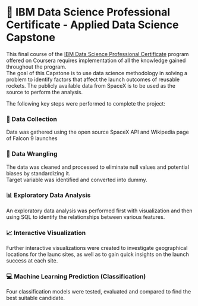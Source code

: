 # :rocket: IBM Data Science Professional Certificate - Applied Data Science Capstone
This final course of the [IBM Data Science Professional Certificate](https://www.coursera.org/professional-certificates/ibm-data-science) program offered on Coursera requires implementation of all the knowledge gained throughout the program.\
The goal of this Capstone is to use data science methodology in solving a problem to identify factors that affect the launch outcomes of reusable rockets. The publicly available data from SpaceX is to be used as the source to perform the analysis.

The following key steps were performed to complete the project:
### :page_with_curl: Data Collection
Data was gathered using the open source SpaceX API and Wikipedia page of Falcon 9 launches
### :twisted_rightwards_arrows: Data Wrangling
The data was cleaned and processed to eliminate null values and potential biases by standardizing it.\
Target variable was identified and converted into dummy.
### :bar_chart: Exploratory Data Analysis
An exploratory data analysis was performed first with visualization and then using SQL to identify the relationships between various features.
### :chart_with_upwards_trend: Interactive Visualization
Further interactive visualizations were created to investigate geographical locations for the launc sites, as well as to gain quick insights on the launch success at each site.
### :computer: Machine Learning Prediction (Classification)
Four classification models were tested, evaluated and compared to find the best suitable candidate.
